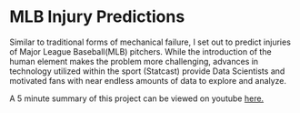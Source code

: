 # MLB Injury Predictions

Similar to traditional forms of mechanical failure, I set out to predict injuries of Major League Baseball(MLB) pitchers. While the introduction of the human element makes the problem more challenging, advances in technology utilized within the sport (Statcast) provide Data Scientists and motivated fans with near endless amounts of data to explore and analyze. 

A 5 minute summary of this project can be viewed on youtube [here.](https://youtu.be/C5_1gSvuAZM)








